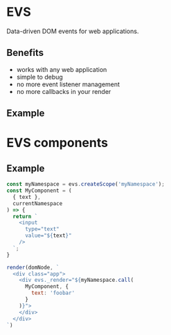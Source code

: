 # EVS

Data-driven DOM events for web applications.

## Benefits

* works with any web application
* simple to debug
* no more event listener management
* no more callbacks in your render

## Example

# EVS components

## Example

```js
const myNamespace = evs.createScope('myNamespace');
const MyComponent = (
  { text },
  currentNamespace
) => {
  return `
    <input
      type="text"
      value="${text}"
    />
  `;
}

render(domNode, `
  <div class="app">
    <div evs._render="${myNamespace.call(
      MyComponent, {
        text: 'foobar'
      }
    )}">
    </div>
  </div>
`)
```

